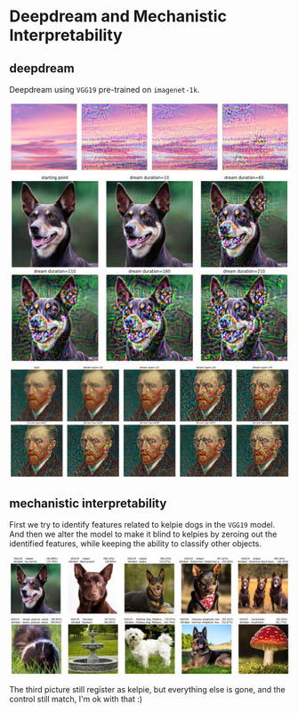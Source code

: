 # Deepdream and Mechanistic Interpretability

## deepdream
Deepdream using `VGG19` pre-trained on `imagenet-1k`.

![dream-of-sky](./out/sky.png)
![dream-of-dog](./out/kelpie.png)
![dream-of-vangogh](./out/vangogh.png)

## mechanistic interpretability
First we try to identify features related to kelpie dogs in the `VGG19` model. And then we alter the model to make it blind to kelpies by zeroing out the identified features, while keeping the ability to classify other objects.

![blind-kelpie](./out/blind0.png)
![blind-kelpie](./out/blind1.png)

The third picture still register as kelpie, but everything else is gone, and the control still match, I'm ok with that :)
